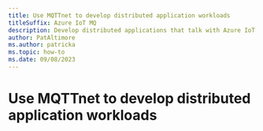 ```yaml
---
title: Use MQTTnet to develop distributed application workloads
titleSuffix: Azure IoT MQ
description: Develop distributed applications that talk with Azure IoT MQ using MQTTnet.
author: PatAltimore
ms.author: patricka
ms.topic: how-to
ms.date: 09/08/2023
---
```


# Use MQTTnet to develop distributed application workloads
